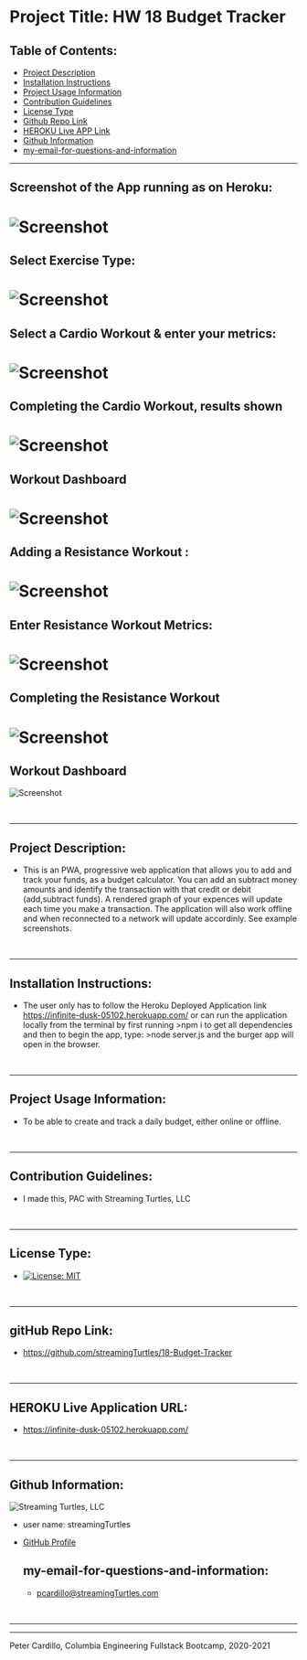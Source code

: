 # Project Title: HW 18 Budget Tracker
    
  ## Table of Contents:
  - [Project Description](#project-description)
  - [Installation Instructions](#installation-instructions)
  - [Project Usage Information](#project-usage-information)
  - [Contribution Guidelines](#contribution-guidelines)
  - [License Type](#license-type)
  - [Github Repo Link](#github-repo-link)
  - [HEROKU Live APP Link](https://blooming-taiga-93429.herokuapp.com/?id=60512ad42d8d850015644c81)
  - [Github Information](#github-information)
  - [my-email-for-questions-and-information](#my-email-for-questions-and-information)



  - - -
  ## Screenshot of the App running as on Heroku:
  ![Screenshot](./public/assets/budget-Tracker-pic-1.png)
  ===
  ## Select Exercise Type:
  ![Screenshot](./public/assets/budget-Tracker-pic-2.png)
  ===
  ## Select a Cardio Workout & enter your metrics:
  ![Screenshot](./public/assets/budget-Tracker-pic-3.png)
  ===
  ## Completing the Cardio Workout, results shown
  ![Screenshot](./public/assets/budget-Tracker-pic-4.png)
  ===
  ## Workout Dashboard
  ![Screenshot](./public/assets/budget-Tracker-pic-5.png)
  ===
  ## Adding a Resistance Workout :
  ![Screenshot](./public/assets/budget-Tracker-pic-6.png)
  ===
  ## Enter Resistance Workout Metrics:
  ![Screenshot](./public/assets/budget-Tracker-pic-7.png)
  ===
  ## Completing the Resistance Workout
  ![Screenshot](./public/assets/budget-Tracker-pic-8.png)
  ===
  ## Workout Dashboard
  ![Screenshot](./public/assets/budget-Tracker-pic-9.png)






  &nbsp;
  - - -
  ## Project Description:
  - This is an PWA, progressive web application that allows you to add and track your funds, as a budget calculator.  You can add an subtract money amounts and identify the transaction with that credit or debit (add,subtract funds).  A rendered graph of your expences will update each time you make a transaction.  The application will also work offline and when reconnected to a network will update accordinly.  See example screenshots.

  &nbsp;
  - - -
  ## Installation Instructions:
  - The user only has to follow the Heroku Deployed Application link https://infinite-dusk-05102.herokuapp.com/  or can run the application locally from the terminal by first running >npm i to get all dependencies and then to begin the app, type:  >node server.js  and the burger app will open in the browser.

  &nbsp;
  - - -
  ## Project Usage Information:
  - To be able to create and track a daily budget, either online or offline.

  &nbsp;
  - - -
  ## Contribution Guidelines:
  - I made this, PAC with Streaming Turtles, LLC


  &nbsp;
  - - -
  ## License Type:
  - [![License: MIT](https://img.shields.io/badge/License-MIT-yellow.svg)](https://opensource.org/licenses/MIT)

  &nbsp;
  - - -
  ## gitHub Repo Link:
  - https://github.com/streamingTurtles/18-Budget-Tracker

  &nbsp;
  - - -
  ## HEROKU Live Application URL:
  - https://infinite-dusk-05102.herokuapp.com/

  &nbsp;
  - - -
  ## Github Information:

  ![Streaming Turtles, LLC](https://avatars2.githubusercontent.com/u/1152009?v=4)
- user name: streamingTurtles
- [GitHub Profile](https://github.com/streamingTurtles)

  ## my-email-for-questions-and-information:
  - pcardillo@streamingTurtles.com  

  &nbsp;
- - -
- - -
Peter Cardillo, Columbia Engineering Fullstack Bootcamp, 2020-2021  

